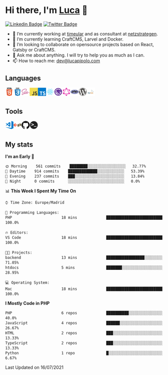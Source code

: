 # Hi there, I'm [Luca](https://www.lucapipolo.com) 👋

[![Linkedin Badge](https://img.shields.io/badge/-Luca%20Pipolo-blue?style=flat&logo=Linkedin&logoColor=white&link=https://www.linkedin.com/in/lucapipolo/)](https://www.linkedin.com/in/lucapipolo/)
[![Twitter Badge](https://img.shields.io/badge/-@luca_pipolo-1ca0f1?style=flat&labelColor=1ca0f1&logo=twitter&logoColor=white&link=https://twitter.com/luca_pipolo)](https://twitter.com/luca_pipolo)


- 🔭 I’m currently working at [timeular](https://github.com/timeular) and as consultant at [netzstrategen](https://github.com/netzstrategen).
- 🌱 I’m currently learning CraftCMS, Larvel and Docker.
- 👯 I’m looking to collaborate on opensource projects based on React, Gatsby or CraftCMS.
- 💬 Ask me about anything. I will try to help you as much as I can.
- 📫 How to reach me: [dev@lucapipolo.com](dev@lucapipolo.com)

## Languages

<img align="left" alt="HTML5" width="26px" src="https://raw.githubusercontent.com/github/explore/80688e429a7d4ef2fca1e82350fe8e3517d3494d/topics/html/html.png" />
<img align="left" alt="CSS3" width="26px" src="https://raw.githubusercontent.com/github/explore/80688e429a7d4ef2fca1e82350fe8e3517d3494d/topics/css/css.png" />
<img align="left" alt="Sass" width="26px" src="https://raw.githubusercontent.com/github/explore/80688e429a7d4ef2fca1e82350fe8e3517d3494d/topics/sass/sass.png" />
<img align="left" alt="JavaScript" width="26px" src="https://raw.githubusercontent.com/github/explore/80688e429a7d4ef2fca1e82350fe8e3517d3494d/topics/javascript/javascript.png" />
<img align="left" alt="TypeScript" width="26px" src="https://raw.githubusercontent.com/github/explore/80688e429a7d4ef2fca1e82350fe8e3517d3494d/topics/typescript/typescript.png" />
<img align="left" alt="React" width="26px" src="https://raw.githubusercontent.com/github/explore/80688e429a7d4ef2fca1e82350fe8e3517d3494d/topics/react/react.png" />
<img align="left" alt="Gatsby" width="26px" src="https://raw.githubusercontent.com/github/explore/master/topics/gatsby/gatsby.png" />
<img align="left" alt="GraphQL" width="26px" src="https://raw.githubusercontent.com/github/explore/80688e429a7d4ef2fca1e82350fe8e3517d3494d/topics/graphql/graphql.png" />
<img align="left" alt="PHP" width="26px" src="https://raw.githubusercontent.com/github/explore/80688e429a7d4ef2fca1e82350fe8e3517d3494d/topics/php/php.png" />
<img align="left" alt="WordPress" width="26px" src="https://raw.githubusercontent.com/github/explore/80688e429a7d4ef2fca1e82350fe8e3517d3494d/topics/wordpress/wordpress.png" />
<img align="left" alt="MySQL" width="26px" src="https://raw.githubusercontent.com/github/explore/80688e429a7d4ef2fca1e82350fe8e3517d3494d/topics/mysql/mysql.png" />

<br>
<br>

## Tools

<img align="left" alt="Visual Studio Code" width="26px" src="https://raw.githubusercontent.com/github/explore/80688e429a7d4ef2fca1e82350fe8e3517d3494d/topics/visual-studio-code/visual-studio-code.png" />
<img align="left" alt="Git" width="26px" src="https://raw.githubusercontent.com/github/explore/80688e429a7d4ef2fca1e82350fe8e3517d3494d/topics/git/git.png" />
<img align="left" alt="GitHub" width="26px" src="https://raw.githubusercontent.com/github/explore/78df643247d429f6cc873026c0622819ad797942/topics/github/github.png"/>
<img align="left" alt="HTML5" width="26px"src="https://raw.githubusercontent.com/github/explore/80688e429a7d4ef2fca1e82350fe8e3517d3494d/topics/terminal/terminal.png"/>

<br>
<br>

## My stats

<!--START_SECTION:waka-->
**I'm an Early 🐤** 

```text
🌞 Morning    561 commits    ████████░░░░░░░░░░░░░░░░░   32.77% 
🌆 Daytime    914 commits    █████████████░░░░░░░░░░░░   53.39% 
🌃 Evening    237 commits    ███░░░░░░░░░░░░░░░░░░░░░░   13.84% 
🌙 Night      0 commits      ░░░░░░░░░░░░░░░░░░░░░░░░░   0.0%

```


📊 **This Week I Spent My Time On** 

```text
⌚︎ Time Zone: Europe/Madrid

💬 Programming Languages: 
PHP                      18 mins             █████████████████████████   100.0%

🔥 Editors: 
VS Code                  18 mins             █████████████████████████   100.0%

🐱‍💻 Projects: 
backend                  13 mins             █████████████████░░░░░░░░   71.05% 
htdocs                   5 mins              ███████░░░░░░░░░░░░░░░░░░   28.95%

💻 Operating System: 
Mac                      18 mins             █████████████████████████   100.0%

```

**I Mostly Code in PHP** 

```text
PHP                      6 repos             ██████████░░░░░░░░░░░░░░░   40.0% 
JavaScript               4 repos             ██████░░░░░░░░░░░░░░░░░░░   26.67% 
HTML                     2 repos             ███░░░░░░░░░░░░░░░░░░░░░░   13.33% 
TypeScript               2 repos             ███░░░░░░░░░░░░░░░░░░░░░░   13.33% 
Python                   1 repo              █░░░░░░░░░░░░░░░░░░░░░░░░   6.67%

```



 Last Updated on 16/07/2021
<!--END_SECTION:waka-->
